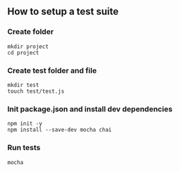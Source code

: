 ## How to setup a test suite

### Create folder

```
mkdir project
cd project
```

### Create test folder and file

```
mkdir test
touch test/test.js
```

### Init package.json and install dev dependencies

```
npm init -y
npm install --save-dev mocha chai
```

### Run tests

```
mocha
```